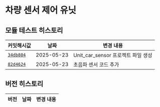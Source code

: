 # 차량 센서 제어 유닛

## 모듈 테스트 히스토리

| 커밋해시값 | 날짜         | 변경 내용 |
|----------|--------------|-----------|
| [`34db804`](https://github.com/YeonsuJ/Car_control_project/commit/34db80414a831400c01b22d808842b0f45d03a0e) | 2025-05-23 | Unit_car_sensor 프로젝트 파일 생성 |
| [`82d4624`](https://github.com/YeonsuJ/Car_control_project/commit/82d462479a9bef4ad92decd2cc37d7a1186b770f) | 2025-05-23 | 초음파 센서 코드 추가|


## 버전 히스토리
| 버전 | 날짜         | 변경 내용 |
|----------|--------------|-----------|

